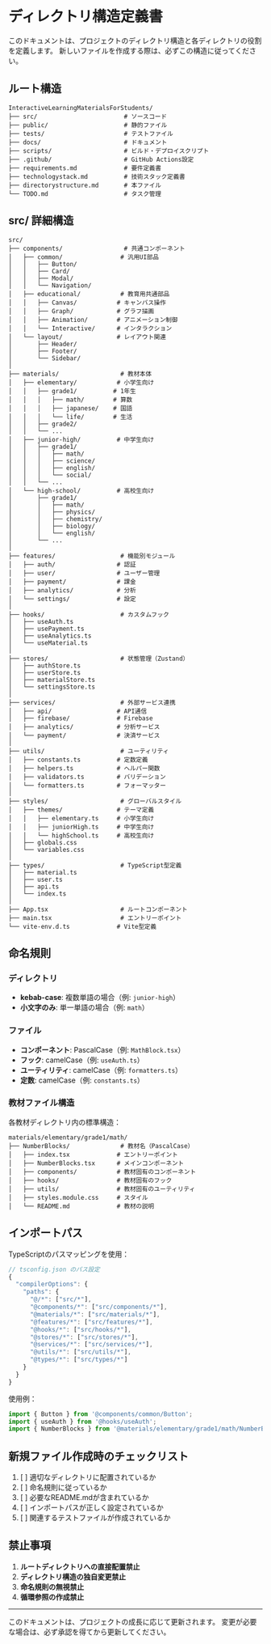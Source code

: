 # ディレクトリ構造定義書

このドキュメントは、プロジェクトのディレクトリ構造と各ディレクトリの役割を定義します。
新しいファイルを作成する際は、必ずこの構造に従ってください。

## ルート構造

```
InteractiveLearningMaterialsForStudents/
├── src/                        # ソースコード
├── public/                     # 静的ファイル
├── tests/                      # テストファイル
├── docs/                       # ドキュメント
├── scripts/                    # ビルド・デプロイスクリプト
├── .github/                    # GitHub Actions設定
├── requirements.md             # 要件定義書
├── technologystack.md          # 技術スタック定義書
├── directorystructure.md       # 本ファイル
└── TODO.md                     # タスク管理

```

## src/ 詳細構造

```
src/
├── components/                 # 共通コンポーネント
│   ├── common/                # 汎用UI部品
│   │   ├── Button/
│   │   ├── Card/
│   │   ├── Modal/
│   │   └── Navigation/
│   ├── educational/           # 教育用共通部品
│   │   ├── Canvas/           # キャンバス操作
│   │   ├── Graph/            # グラフ描画
│   │   ├── Animation/        # アニメーション制御
│   │   └── Interactive/      # インタラクション
│   └── layout/               # レイアウト関連
│       ├── Header/
│       ├── Footer/
│       └── Sidebar/
│
├── materials/                 # 教材本体
│   ├── elementary/           # 小学生向け
│   │   ├── grade1/          # 1年生
│   │   │   ├── math/        # 算数
│   │   │   ├── japanese/    # 国語
│   │   │   └── life/        # 生活
│   │   ├── grade2/
│   │   └── ...
│   ├── junior-high/          # 中学生向け
│   │   ├── grade1/
│   │   │   ├── math/
│   │   │   ├── science/
│   │   │   ├── english/
│   │   │   └── social/
│   │   └── ...
│   └── high-school/          # 高校生向け
│       ├── grade1/
│       │   ├── math/
│       │   ├── physics/
│       │   ├── chemistry/
│       │   ├── biology/
│       │   └── english/
│       └── ...
│
├── features/                  # 機能別モジュール
│   ├── auth/                 # 認証
│   ├── user/                 # ユーザー管理
│   ├── payment/              # 課金
│   ├── analytics/            # 分析
│   └── settings/             # 設定
│
├── hooks/                     # カスタムフック
│   ├── useAuth.ts
│   ├── usePayment.ts
│   ├── useAnalytics.ts
│   └── useMaterial.ts
│
├── stores/                    # 状態管理（Zustand）
│   ├── authStore.ts
│   ├── userStore.ts
│   ├── materialStore.ts
│   └── settingsStore.ts
│
├── services/                  # 外部サービス連携
│   ├── api/                  # API通信
│   ├── firebase/             # Firebase
│   ├── analytics/            # 分析サービス
│   └── payment/              # 決済サービス
│
├── utils/                     # ユーティリティ
│   ├── constants.ts          # 定数定義
│   ├── helpers.ts            # ヘルパー関数
│   ├── validators.ts         # バリデーション
│   └── formatters.ts         # フォーマッター
│
├── styles/                    # グローバルスタイル
│   ├── themes/               # テーマ定義
│   │   ├── elementary.ts     # 小学生向け
│   │   ├── juniorHigh.ts     # 中学生向け
│   │   └── highSchool.ts     # 高校生向け
│   ├── globals.css
│   └── variables.css
│
├── types/                     # TypeScript型定義
│   ├── material.ts
│   ├── user.ts
│   ├── api.ts
│   └── index.ts
│
├── App.tsx                    # ルートコンポーネント
├── main.tsx                   # エントリーポイント
└── vite-env.d.ts             # Vite型定義
```

## 命名規則

### ディレクトリ
- **kebab-case**: 複数単語の場合（例: `junior-high`）
- **小文字のみ**: 単一単語の場合（例: `math`）

### ファイル
- **コンポーネント**: PascalCase（例: `MathBlock.tsx`）
- **フック**: camelCase（例: `useAuth.ts`）
- **ユーティリティ**: camelCase（例: `formatters.ts`）
- **定数**: camelCase（例: `constants.ts`）

### 教材ファイル構造

各教材ディレクトリ内の標準構造：

```
materials/elementary/grade1/math/
├── NumberBlocks/              # 教材名（PascalCase）
│   ├── index.tsx             # エントリーポイント
│   ├── NumberBlocks.tsx      # メインコンポーネント
│   ├── components/           # 教材固有のコンポーネント
│   ├── hooks/                # 教材固有のフック
│   ├── utils/                # 教材固有のユーティリティ
│   ├── styles.module.css     # スタイル
│   └── README.md             # 教材の説明
```

## インポートパス

TypeScriptのパスマッピングを使用：

```typescript
// tsconfig.json のパス設定
{
  "compilerOptions": {
    "paths": {
      "@/*": ["src/*"],
      "@components/*": ["src/components/*"],
      "@materials/*": ["src/materials/*"],
      "@features/*": ["src/features/*"],
      "@hooks/*": ["src/hooks/*"],
      "@stores/*": ["src/stores/*"],
      "@services/*": ["src/services/*"],
      "@utils/*": ["src/utils/*"],
      "@types/*": ["src/types/*"]
    }
  }
}
```

使用例：
```typescript
import { Button } from '@components/common/Button';
import { useAuth } from '@hooks/useAuth';
import { NumberBlocks } from '@materials/elementary/grade1/math/NumberBlocks';
```

## 新規ファイル作成時のチェックリスト

1. [ ] 適切なディレクトリに配置されているか
2. [ ] 命名規則に従っているか
3. [ ] 必要なREADME.mdが含まれているか
4. [ ] インポートパスが正しく設定されているか
5. [ ] 関連するテストファイルが作成されているか

## 禁止事項

1. **ルートディレクトリへの直接配置禁止**
2. **ディレクトリ構造の独自変更禁止**
3. **命名規則の無視禁止**
4. **循環参照の作成禁止**

---

このドキュメントは、プロジェクトの成長に応じて更新されます。
変更が必要な場合は、必ず承認を得てから更新してください。